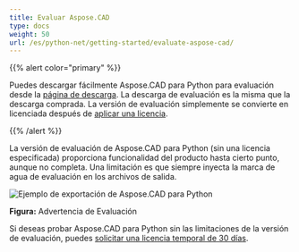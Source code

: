 ```yaml
---
title: Evaluar Aspose.CAD
type: docs
weight: 50
url: /es/python-net/getting-started/evaluate-aspose-cad/
---
```


{{% alert color="primary" %}}

Puedes descargar fácilmente Aspose.CAD para Python para evaluación desde la [página de descarga](https://downloads.aspose.com/cad/python-net). La descarga de evaluación es la misma que la descarga comprada. La versión de evaluación simplemente se convierte en licenciada después de [aplicar una licencia](/es/cad/python-net/licensing/).

{{% /alert %}}

La versión de evaluación de Aspose.CAD para Python (sin una licencia especificada) proporciona funcionalidad del producto hasta cierto punto, aunque no completa. Una limitación es que siempre inyecta la marca de agua de evaluación en los archivos de salida.

![Ejemplo de exportación de Aspose.CAD para Python](/_assets/jasper/AreaChartReport.jpg)

**Figura:** Advertencia de Evaluación

Si deseas probar Aspose.CAD para Python sin las limitaciones de la versión de evaluación, puedes [solicitar una licencia temporal de 30 días](https://purchase.aspose.com/temporary-license).
